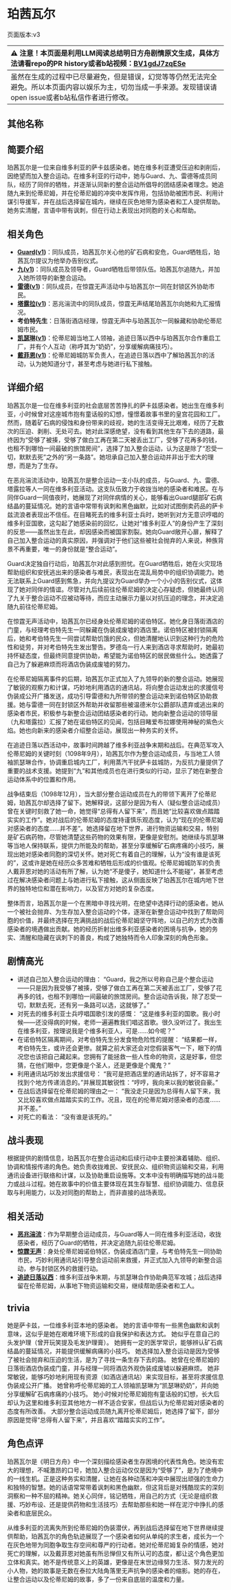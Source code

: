 # 珀茜瓦尔
页面版本:v3
 

| :warning: 注意！本页面是利用LLM阅读总结明日方舟剧情原文生成，具体方法请看repo的PR history或者b站视频：[BV1gdJ7zqESe](https://www.bilibili.com/video/BV1gdJ7zqESe/)         |
|:----------------------------|
| 虽然在生成的过程中已尽量避免，但是错误，幻觉等等仍然无法完全避免。所以本页面内容以娱乐为主，切勿当成一手来源。发现错误请open issue或者b站私信作者进行修改。|



## 其他名称

## 简要介绍
珀茜瓦尔是一位来自维多利亚的萨卡兹感染者。她在维多利亚遭受压迫和剥削后，因绝望而加入整合运动。在维多利亚的行动中，她与Guard、九、雷德等成员同队，经历了同伴的牺牲，并逐渐认同新的整合运动所倡导的团结感染者理念。她追随九来到伦蒂尼姆，并在伦蒂尼姆的冲突中发挥作用，包括协助被困市民、利用计谋引导援军，并在战后选择留在城内，继续在灰色地带为感染者和工人提供帮助。她务实清醒，言语中带有讽刺，但在行动上表现出对同胞的关心和帮助。
## 相关角色
-   **[Guard](extended_char_Guard.md)([v1](../chars/extended_char_Guard.md))**：同队成员，珀茜瓦尔关心他的矿石病和安危，Guard牺牲后，珀茜瓦尔提议为他举办告别仪式。
-   **[九](extended_char_jiu.md)([v1](../chars/extended_char_jiu.md))**：同队成员及领导者，Guard牺牲后带领队伍。珀茜瓦尔追随九，并加入她所领导的新整合运动。
-   **[雷德](extended_char_lei_de.md)([v1](../chars/extended_char_lei_de.md))**：同队成员，在惊霆无声活动中与珀茜瓦尔一同在封锁区外协助市民。
-   **[塔露拉](extended_char_ta_lu_la.md)([v1](../chars/extended_char_386da9.md))**：恶兆湍流中的同队成员，惊霆无声结尾珀茜瓦尔向她和九汇报情况。
-   **考伯特先生**：日落街酒店经理，惊霆无声中与珀茜瓦尔一同躲藏和协助伦蒂尼姆市民。
-   **[凯瑟琳](char_4162_cathy.md)([v1](../chars/char_4162_cathy.md))**：伦蒂尼姆当地工人领袖，追迹日落以西中与珀茜瓦尔合作重启工厂，并有个人互动（称呼其为“奶奶”，分享缓解病痛技巧）。
-   **[戴菲恩](char_4110_delphn.md)([v1](../chars/char_4110_delphn.md))**：伦蒂尼姆城防军负责人，在追迹日落以西中了解珀茜瓦尔的活动，认为她知道分寸，甚至考虑与她进行私下接触。
## 详细介绍
珀茜瓦尔是一位在维多利亚的社会底层苦苦挣扎的萨卡兹感染者。她出生在维多利亚，小时候曾对这座城市抱有童话般的幻想，憧憬着故事书里的皇宫花园和工厂。然而，随着矿石病的侵蚀和身份带来的歧视，她的生活变得无比艰难，经历了无数次的压迫、剥削、无处可去。她对此深感绝望，没有看到其他生存下去的道路，最终因为“受够了被揍，受够了做白工再在第二天被丢出工厂，受够了花再多的钱，也租不到哪怕一间最破的旅馆房间”，选择了加入整合运动，认为这是除了“忍受一切，默默去死”之外的“另一条路”。她坦承自己加入整合运动并非出于宏大的理想，而是为了生存。

在恶兆湍流活动中，珀茜瓦尔是整合运动一支小队的成员，与Guard、九、雷德、塔露拉等人一同在维多利亚活动。这支队伍致力于收拢当地的感染者和难民。在与同伴Guard一同值夜时，她展现了对同伴病情的关心，能够看出Guard腿部矿石病结晶的蔓延情况。她的言语中常带有讽刺和黑色幽默，比如对试图倒卖药品的萨卡兹流浪者表现出不信任。在目睹死去的维多利亚士兵时，她听到对方无意识哼唱的维多利亚国歌，这勾起了她感染前的回忆，让她对“维多利亚人”的身份产生了深刻的反思——虽然出生在此，却因感染而被国家割裂。她向Guard敞开心扉，解释了自己加入整合运动的真实原因，并强调对于他们这些被社会抛弃的人来说，种族背景不再重要，唯一的身份就是“整合运动”。

Guard决定独自行动后，珀茜瓦尔对此感到担忧。在Guard牺牲后，她在火灾现场帮助组织和安抚逃出来的感染者与难民，表现出在混乱局势中的组织协调能力。她无法联系上Guard感到焦急，并向九提议为Guard举办一个小小的告别仪式，这体现了她对同伴的情谊。尽管对九后续前往伦蒂尼姆的决定心存疑虑，但她最终认同了九关于整合运动不应被动等待，而应主动展示力量以对抗压迫的理念，并决定追随九前往伦蒂尼姆。

在惊霆无声活动中，珀茜瓦尔已经身处伦蒂尼姆的诺伯特区。她化身日落街酒店的门童，与经理考伯特先生一同躲藏在伪装成废墟的酒店里。诺伯特区被封锁隔离后，她和考伯特先生一同尝试帮助饥饿的民众，但她清醒地认识到这种行为的危险性和徒劳，并对考伯特先生发出警告。罗德岛一行人来到酒店寻求帮助时，她最初持怀疑态度，但最终同意提供协助，希望能为诺伯特区的居民做些什么。她透露了自己为了躲避麻烦而将酒店伪装成废墟的努力。

在伦蒂尼姆隔离事件的后期，珀茜瓦尔正式加入了九领导的新的整合运动。她展现了敏锐的观察力和计谋，巧妙地利用酒店的通讯站，将向整合运动发出的求援信号伪装成公开广播发送，成功引导雷德和九所带领的整合运动来到诺伯特区协助救援。她与雷德一同在封锁区外帮助并收留那些被温德米尔公爵部队遗弃或逃出来的感染者市民，积极参与新整合运动团结感染者的行动。她向新整合运动的领导层（九和塔露拉）汇报了她在诺伯特区的见闻，包括目睹爱布拉娜使用神秘的紫色火焰。她也向新来的感染者介绍整合运动，展现出一种务实的关怀。

在追迹日落以西活动中，故事时间跨越了维多利亚战争末期和战后。在典范军攻入伦蒂尼姆的关键时刻（1098年9月），珀茜瓦尔作为整合运动成员，与当地工人领袖凯瑟琳合作，协调重启城内工厂，利用蒸汽干扰萨卡兹城防，为反抗力量提供了重要的战术支援。她提到“九”和其他成员也在进行类似的行动，显示了她在新整合运动体系中的位置和作用。

战争结束后（1098年12月），当大部分整合运动成员在九的带领下离开了伦蒂尼姆，珀茜瓦尔却选择了留下。她解释说，这部分是因为有人（疑似整合运动成员）曾在关键时刻救了她一命，她觉得“总得有人留下来”，而且她“比较喜欢做点踏踏实实的工作”。她对战后的伦蒂尼姆的态度持谨慎乐观态度，认为“现在的伦蒂尼姆对感染者的态度......并不差”。她选择留在地下世界，进行物资运输和交易，特别是矿石病药物，尽管她清楚这些药物的效果有限，更像是安慰剂。她继续与凯瑟琳等当地人保持联系，提供力所能及的帮助，甚至分享缓解矿石病疼痛的小技巧，展现出她对感染者同胞的深切关怀。她对死亡有着自己的理解，认为“没有谁是该死的”，这或许是她在经历众多苦难和牺牲后形成的价值观。伦蒂尼姆城防军的负责人戴菲恩对她的活动有所了解，认为她“不是傻子，她知道什么不能碰”，甚至考虑过在解决感染者问题上与她进行私下接触，这从侧面反映了珀茜瓦尔在城内地下世界的独特地位和潜在影响力，以及官方对她的复杂态度。

整体而言，珀茜瓦尔是一个在黑暗中寻找光明，在绝望中选择行动的感染者。她从一个被社会抛弃、为生存加入整合运动的个体，逐渐在新整合运动中找到了帮助同胞的价值，并最终选择在充满挑战的战后伦蒂尼姆坚守阵地，以自己的方式为改善感染者的境遇做出贡献。她的经历折射出维多利亚感染者的困境与抗争，她的务实、清醒和隐藏在讽刺下的善良，构成了她独特而令人印象深刻的角色形象。
## 剧情高光
- 讲述自己加入整合运动的理由：
“Guard，我之所以号称自己是个整合运动——只是因为我受够了被揍，受够了做白工再在第二天被丢出工厂，受够了花再多的钱，也租不到哪怕一间最破的旅馆房间。整合运动告诉我，除了忍受一切，默默去死，还有另一条路可以选，这就够了。”
- 对死去的维多利亚士兵哼唱国歌引发的感慨：
“这是维多利亚的国歌。我小时候——还没得病的时候，老师一遍遍教我们唱这首歌。很久没听过了。我出生在维多利亚，按理说我是个维多利亚人，可是......如今呢？”
- 在诺伯特区隔离期间，对考伯特先生分发食物危险性的提醒：
“结果都一样，考伯特先生，或许还会更惨。就算之前大家还会对您假装客气一下，眼下的情况您也该把自己藏起来。您拥有了能拯救一些人性命的物资，这是好事，但您猜，在他们眼中，您更像是个圣人，还是更像是个魔鬼？”
- 利用通讯站巧妙发出求援信号：
“我可是把酒店里的通讯站拆了，好不容易才找到个地方传递消息的。”并展现其敏锐性：“哼哼，我向来以我的敏锐自豪。”
- 在战后选择留在伦蒂尼姆的理由之一：
“我没走只是因为总得有人留下来，我又比较喜欢做点踏踏实实的工作。况且，现在的伦蒂尼姆对感染者的态度......并不差。”
- 对死亡的看法：
“没有谁是该死的。”
## 战斗表现
根据提供的剧情信息，珀茜瓦尔在整合运动和后续行动中主要扮演着辅助、组织、协调和情报传递的角色。她负责收拢难民、安抚民众、组织物资运输和交易，利用通讯设备进行联络和计谋，以及协助重启设施等。文本中没有明确描写她的战斗能力或战斗过程。她在故事中的价值主要体现在其生存智慧、组织协调能力、信息获取与利用能力，以及对同胞的帮助上，而非直接的战场表现。
## 相关活动
-   **[恶兆湍流](../stories/main_13.md)**：作为早期整合运动成员，与Guard等人一同在维多利亚活动，收拢感染者，经历了Guard的牺牲，并决定追随九前往伦蒂尼姆。
-   **[惊霆无声](../stories/main_12.md)**：身处伦蒂尼姆诺伯特区，伪装成酒店门童，与考伯特先生一同协助市民，巧妙利用通讯站引导整合运动前来救援，并正式加入九领导的新整合运动，参与封锁区外的救援行动。
-   **[追迹日落以西](../stories/act37side.md)**：维多利亚战争末期，与凯瑟琳合作协助典范军攻城；战后选择留在伦蒂尼姆，从事地下物资运输和交易，继续帮助感染者和工人。
## trivia
她是萨卡兹，一位维多利亚本地的感染者。
她的言语中带有一些黑色幽默和讽刺意味，这似乎是她在艰难环境下形成的自我保护和表达方式。
她似乎在意自己的头发护理（曾开玩笑提及毛发护理膏）。
她拥有一定的医学常识，能够辨认矿石病结晶的蔓延情况，并能提供缓解病痛的小技巧。
她选择加入整合运动是因为受够了被社会抛弃和压迫的生活，是为了寻找一条生存下去的路。
她曾在伦蒂尼姆的日落街酒店伪装成门童，并与经理一同将酒店外观伪装成废墟以躲避麻烦。
她非常敏锐，能够巧妙地利用现有资源（如酒店通讯站）来实现目标，甚至将求援信息伪装成公开广播。
她曾称呼伦蒂尼姆的工人领袖凯瑟琳为“凯瑟琳奶奶”，并向她分享缓解矿石病疼痛的小技巧。
她小时候对伦蒂尼姆抱有童话般的幻想，长大后却认为这里和维多利亚其他地方一样不适合安家，但战后认为伦蒂尼姆对感染者的态度有所改善。
大部分整合运动成员随九离开伦蒂尼姆后，她选择了留下，部分原因是觉得“总得有人留下来”，并且喜欢“踏踏实实的工作”。
## 角色点评
珀茜瓦尔是《明日方舟》中一个深刻描绘感染者生存困境的代表性角色。她没有宏大的理想，不喊激昂的口号，她加入整合运动仅仅是因为“受够了”，是为了绝境中的一线生机。正是这种务实和清醒，让她在各种动荡和冲突中展现出顽强的生命力和独特的智慧。她的话语常常带着讽刺和黑色幽默，但这背后是对残酷现实的深刻洞察和一种不屈的精神。她关心同伴，铭记牺牲，用自己的方式（无论是组织救援、巧妙布设、还是提供药物和生活技巧）去帮助那些和她一样在泥泞中挣扎的感染者和底层民众。

从维多利亚的流离失所到伦蒂尼姆的伪装潜伏，再到战后选择留在地下世界继续提供帮助，珀茜瓦尔的角色轨迹展现了一个感染者如何从单纯的求生者，成长为一个在灰色地带为同胞争取生存空间和尊严的行动者。她对伦蒂尼姆复杂的情感，她对死亡的理解，以及戴菲恩对她虽有所忌惮但又有所认可的态度，都让这个角色更加立体和真实。她不是传统意义上的英雄，更像是在末世边缘努力生活、努力发光的小人物，她的故事是无数在泰拉大陆角落里无声抗争的感染者的缩影。她的存在，让整合运动以及伦蒂尼姆的故事，多了一份来自底层的温度和力量。